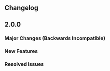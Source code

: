 Changelog
---------

## 2.0.0

### Major Changes (Backwards Incompatible)

### New Features

### Resolved Issues
